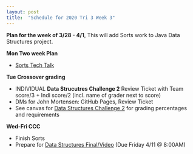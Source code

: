 ```yaml
---
layout: post
title:  "Schedule for 2020 Tri 3 Week 3"
---
```


**Plan for the week of 3/28 - 4/1**, This will add Sorts work to Java Data Structures project.

**Mon Two week Plan**
* [Sorts Tech Talk](https://github.com/nighthawkcoders/nighthawk_csa/wiki/Tri-3:-Tech-Talk-3:-Sorts)

**Tue Crossover grading**
* INDIVIDUAL **Data Strucutres Challenge 2** Review Ticket with Team score/3 + Indi score/2 (incl. name of grader next to score)
* DMs for John Mortensen: GitHub Pages, Review Ticket
* See canvas for [Data Structures Challenge 2](https://poway.instructure.com/courses/112339/assignments/2063677) for grading percentages and requirements 

**Wed-Fri CCC**
* Finish Sorts
* Prepare for [Data Structures Final/Video](https://poway.instructure.com/courses/112339/assignments/2077455) (Due Friday 4/11 @ 8:00AM)
